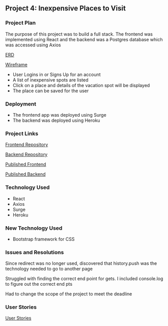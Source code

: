 ## Project 4: Inexpensive Places to Visit

### Project Plan
The purpose of this project was to build a full stack.  The frontend was implemented using
React and the backend was a Postgres database which was accessed using Axios

[ERD](./planning/ERD.png)

[Wireframe](./planning/Wireframe.png)


* User Logins in or Signs Up for an account
* A list of inexpensive spots are listed 
* Click on a place and details of the vacation spot will be displayed
* The place can be saved for the user

### Deployment
* The frontend app was deployed using Surge
* The backend was deployed using Heroku

### Project Links
[Frontend Repository](https://github.com/almondcookie/inexpensive-travel-frontend)

[Backend Repository](https://github.com/almondcookie/inexpensive-travel-backend)


[Published Frontend](https://inexpensive-travel-frontend.surge.sh)

[Published Backend](https://inexpensive-travel-backend.herokuapp.com)

### Technology Used
* React
* Axios
* Surge
* Heroku

### New Technology Used
* Bootstrap framework for CSS

### Issues and Resolutions
Since redirect was no longer used, discovered that history.push was the technology needed to go to another page

Struggled with finding the correct end point for gets.  I included console.log to figure out the correct end pts

Had to change the scope of the project to meet the deadline

### User Stories
[User Stories](./planning/userstories.md)

